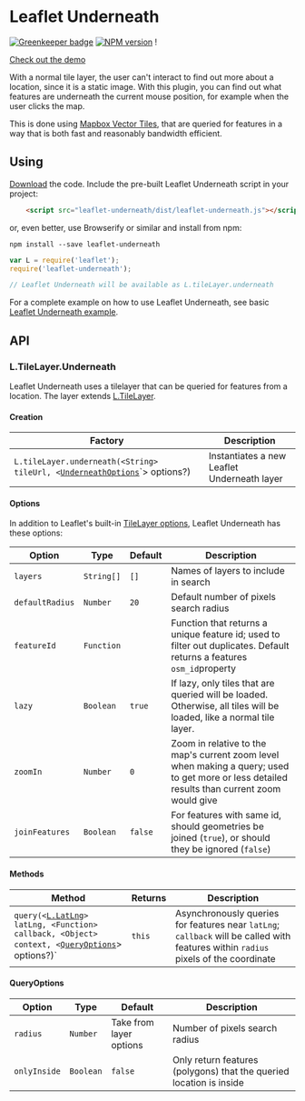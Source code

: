 # Leaflet Underneath

[![Greenkeeper badge](https://badges.greenkeeper.io/perliedman/leaflet-underneath.svg)](https://greenkeeper.io/)
[![NPM version](https://img.shields.io/npm/v/leaflet-underneath.svg)](https://www.npmjs.com/package/leaflet-underneath) !

[Check out the demo](http://www.liedman.net/leaflet-underneath/)

With a normal tile layer, the user can't interact to find out more about a location, since it is a static image. With this plugin, you can find out what features are underneath the current mouse position, for example when the user clicks the map.

This is done using [Mapbox Vector Tiles](https://www.mapbox.com/developers/vector-tiles/), that are queried for features in a way that is both fast and reasonably bandwidth efficient.

## Using

[Download](https://github.com/perliedman/leaflet-underneath/releases) the code. Include the pre-built Leaflet Underneath script in your project:

```html
    <script src="leaflet-underneath/dist/leaflet-underneath.js"></script>
```

or, even better, use Browserify or similar and install from npm:

```
npm install --save leaflet-underneath
```

```javascript
var L = require('leaflet');
require('leaflet-underneath');

// Leaflet Underneath will be available as L.tileLayer.underneath
```

For a complete example on how to use Leaflet Underneath, see basic [Leaflet Underneath example](https://github.com/perliedman/leaflet-underneath/blob/master/example/index.js).

## API

### L.TileLayer.Underneath

Leaflet Underneath uses a tilelayer that can be queried for features from a location. The layer extends
[L.TileLayer](http://leafletjs.com/reference.html#tilelayer).

#### Creation

Factory              | Description
---------------------|-----------------------------
`L.tileLayer.underneath(<String> tileUrl, <`[`UnderneathOptions`](#underneathoptions)`> options?) | Instantiates a new Leaflet Underneath layer

#### Options

In addition to Leaflet's built-in [TileLayer options](http://leafletjs.com/reference.html#tilelayer-options), Leaflet Underneath has these options:

Option                 | Type          | Default              | Description
-----------------------|---------------|----------------------|----------------------------
`layers`               | `String[]`    | `[]`                 | Names of layers to include in search
`defaultRadius`        | `Number`      | `20`                 | Default number of pixels search radius
`featureId`            | `Function`    |                      | Function that returns a unique feature id; used to filter out duplicates. Default returns a features `osm_id`property
`lazy`                 | `Boolean`     | `true`               | If lazy, only tiles that are queried will be loaded. Otherwise, all tiles will be loaded, like a normal tile layer.
`zoomIn`               | `Number`      | `0`                  | Zoom in relative to the map's current zoom level when making a query; used to get more or less detailed results than current zoom would give
`joinFeatures`         | `Boolean`     | `false`              | For features with same id, should geometries be joined (`true`), or should they be ignored (`false`)

#### Methods

Method                          | Returns                   | Description
--------------------------------|---------------------------|--------------------------
`query(<`[`L.LatLng`](http://leafletjs.com/reference.html#latlng)`> latLng, <Function> callback, <Object> context, <`[`QueryOptions`](#queryoptions)> options?)` | `this` | Asynchronously queries for features near `latLng`; `callback` will be called with features within `radius` pixels of the coordinate

#### QueryOptions

Option                 | Type          | Default              | Description
-----------------------|---------------|----------------------|----------------------------
`radius`               | `Number`      | Take from layer options | Number of pixels search radius
`onlyInside`           | `Boolean`     | `false`              | Only return features (polygons) that the queried location is inside
